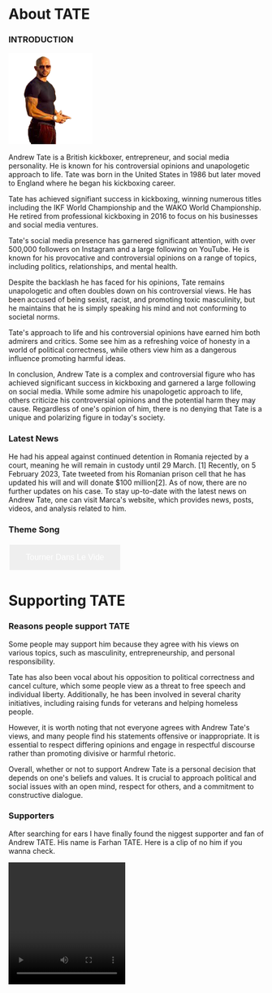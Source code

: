 <html>
<head>
  <title>:muscle:TATE</title>
  </head>
<body>
<h1>About TATE</h1>
<h3>INTRODUCTION</h3>
<img src="tate.png" alt="TATE" style="width:165px;height:180px;">
<p>Andrew Tate is a British kickboxer, entrepreneur, and social media personality. He is known for his controversial opinions and unapologetic approach to life. Tate was born in the United States in 1986 but later moved to England where he began his kickboxing career.


Tate has achieved signifiant success in kickboxing, winning numerous titles including the IKF World Championship and the WAKO World Championship. He retired from professional kickboxing in 2016 to focus on his businesses and social media ventures.


Tate's social media presence has garnered significant attention, with over 500,000 followers on Instagram and a large following on YouTube. He is known for his provocative and controversial opinions on a range of topics, including politics, relationships, and mental health.


Despite the backlash he has faced for his opinions, Tate remains unapologetic and often doubles down on his controversial views. He has been accused of being sexist, racist, and promoting toxic masculinity, but he maintains that he is simply speaking his mind and not conforming to societal norms.


Tate's approach to life and his controversial opinions have earned him both admirers and critics. Some see him as a refreshing voice of honesty in a world of political correctness, while others view him as a dangerous influence promoting harmful ideas.


In conclusion, Andrew Tate is a complex and controversial figure who has achieved significant success in kickboxing and garnered a large following on social media. While some admire his unapologetic approach to life, others criticize his controversial opinions and the potential harm they may cause. Regardless of one's opinion of him, there is no denying that Tate is a unique and polarizing figure in today's society.</p>
<h3>Latest News</h3>
<p>He had his appeal against continued detention in Romania rejected by a court, meaning he will remain in custody until 29 March. [1] Recently, on 5 February 2023, Tate tweeted from his Romanian prison cell that he has updated his will and will donate $100 million[2]. As of now, there are no further updates on his case. To stay up-to-date with the latest news on Andrew Tate, one can visit Marca's website, which provides news, posts, videos, and analysis related to him.</p>
<h3>Theme Song</h3>
<!DOCTYPE html>
<html>
<head>
<style>
.button {
  border: none;
  color: white;
  padding: 16px 32px;
  text-align: center;
  text-decoration: none;
  display: inline-block;
  font-size: 16px;
  margin: 4px 2px;
  transition-duration: 0.8s;
  cursor: pointer;
}

.button1 {
  background-color: white;
  color: black;
  border: 2px solid black;
}

.button1:hover {
  background-color: #E98433;
  color: white;
}
</style>
</head>
<body>

<button1 onclick="window.location.href='https://youtu.be/vtNJMAyeP0s';">
<button class="button button1">Tourner Dans Le Vide</button>
  </body>

  <body>
<h1>Supporting TATE</h1>
<h3>Reasons people support TATE</h3>
<p>Some people may support him because they agree with his views on various topics, such as masculinity, entrepreneurship, and personal responsibility.


Tate has also been vocal about his opposition to political correctness and cancel culture, which some people view as a threat to free speech and individual liberty. Additionally, he has been involved in several charity initiatives, including raising funds for veterans and helping homeless people.


However, it is worth noting that not everyone agrees with Andrew Tate's views, and many people find his statements offensive or inappropriate. It is essential to respect differing opinions and engage in respectful discourse rather than promoting divisive or harmful rhetoric.


Overall, whether or not to support Andrew Tate is a personal decision that depends on one's beliefs and values. It is crucial to approach political and social issues with an open mind, respect for others, and a commitment to constructive dialogue.</p>
<h3>Supporters</h3>
<p>After searching for ears I have finally found the niggest supporter and fan of Andrew TATE. His name is Farhan TATE. Here is a clip of no him if you wanna check.</p>
<video width="230" height="240" controls>
  <source src="TATE.mp4" type="video/mp4">
Your browser does not support the video tag.
</video>
  </body>
</html>

